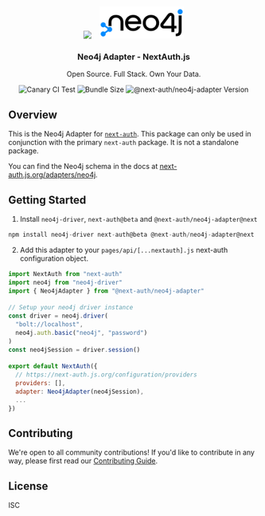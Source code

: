 <p align="center">
   <br/>
   <a href="https://next-auth.js.org" target="_blank"><img height="64px" src="https://next-auth.js.org/img/logo/logo-sm.png" /></a>&nbsp;&nbsp;&nbsp;&nbsp;<img height="64px" src="./logo.svg" />
   <h3 align="center"><b>Neo4j Adapter</b> - NextAuth.js</h3>
   <p align="center">
   Open Source. Full Stack. Own Your Data.
   </p>
   <p align="center" style="align: center;">
      <img src="https://github.com/nextauthjs/adapters/actions/workflows/release.yml/badge.svg" alt="Canary CI Test" />
      <img src="https://img.shields.io/bundlephobia/minzip/@next-auth/neo4j-adapter" alt="Bundle Size"/>
      <img src="https://img.shields.io/npm/v/@next-auth/neo4j-adapter" alt="@next-auth/neo4j-adapter Version" />
   </p>
</p>

## Overview

This is the Neo4j Adapter for [`next-auth`](https://next-auth.js.org). This package can only be used in conjunction with the primary `next-auth` package. It is not a standalone package.

You can find the Neo4j schema in the docs at [next-auth.js.org/adapters/neo4j](next-auth.js.org/adapters/neo4j).

## Getting Started

1. Install `neo4j-driver`, `next-auth@beta` and `@next-auth/neo4j-adapter@next`

```js
npm install neo4j-driver next-auth@beta @next-auth/neo4j-adapter@next
```

2. Add this adapter to your `pages/api/[...nextauth].js` next-auth configuration object.

```js
import NextAuth from "next-auth"
import neo4j from "neo4j-driver"
import { Neo4jAdapter } from "@next-auth/neo4j-adapter"

// Setup your neo4j driver instance
const driver = neo4j.driver(
  "bolt://localhost",
  neo4j.auth.basic("neo4j", "password")
)
const neo4jSession = driver.session()

export default NextAuth({
  // https://next-auth.js.org/configuration/providers
  providers: [],
  adapter: Neo4jAdapter(neo4jSession),
  ...
})
```

## Contributing

We're open to all community contributions! If you'd like to contribute in any way, please first read our [Contributing Guide](https://github.com/nextauthjs/adapters/blob/canary/CONTRIBUTING.md).

## License

ISC
